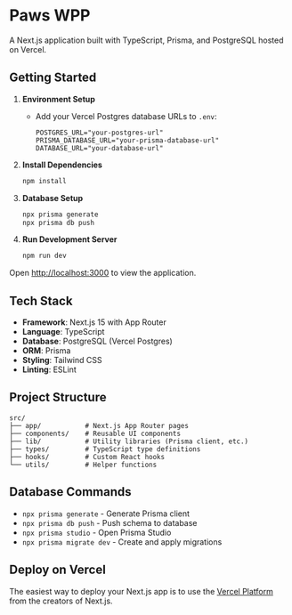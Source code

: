 # Paws WPP

A Next.js application built with TypeScript, Prisma, and PostgreSQL hosted on Vercel.

## Getting Started

1. **Environment Setup**
   - Add your Vercel Postgres database URLs to `.env`:
     ```
     POSTGRES_URL="your-postgres-url"
     PRISMA_DATABASE_URL="your-prisma-database-url" 
     DATABASE_URL="your-database-url"
     ```

2. **Install Dependencies**
   ```bash
   npm install
   ```

3. **Database Setup**
   ```bash
   npx prisma generate
   npx prisma db push
   ```

4. **Run Development Server**
   ```bash
   npm run dev
   ```

Open [http://localhost:3000](http://localhost:3000) to view the application.

## Tech Stack

- **Framework**: Next.js 15 with App Router
- **Language**: TypeScript  
- **Database**: PostgreSQL (Vercel Postgres)
- **ORM**: Prisma
- **Styling**: Tailwind CSS
- **Linting**: ESLint

## Project Structure

```
src/
├── app/           # Next.js App Router pages
├── components/    # Reusable UI components  
├── lib/           # Utility libraries (Prisma client, etc.)
├── types/         # TypeScript type definitions
├── hooks/         # Custom React hooks
└── utils/         # Helper functions
```

## Database Commands

- `npx prisma generate` - Generate Prisma client
- `npx prisma db push` - Push schema to database
- `npx prisma studio` - Open Prisma Studio
- `npx prisma migrate dev` - Create and apply migrations

## Deploy on Vercel

The easiest way to deploy your Next.js app is to use the [Vercel Platform](https://vercel.com/new?utm_medium=default-template&filter=next.js&utm_source=create-next-app&utm_campaign=create-next-app-readme) from the creators of Next.js.
